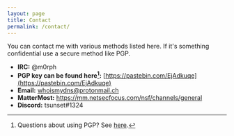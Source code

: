 ```yaml
---
layout: page
title: Contact
permalink: /contact/
---
```


You can contact me with various methods listed here. If it's something confidential use a secure method like PGP.

 - **IRC:** @m0rph
 - **PGP key can be found here[^1]:** [https://pastebin.com/EjAdkuqe](https://pastebin.com/EjAdkuqe) 
 - **Email:** whoismydns@protonmail.ch
 - **MatterMost:** https://mm.netsecfocus.com/nsf/channels/general
 - **Discord:** tsunset#1324

[^1]: Questions about using PGP? See [here](https://proton.me/support/how-to-use-pgp).
